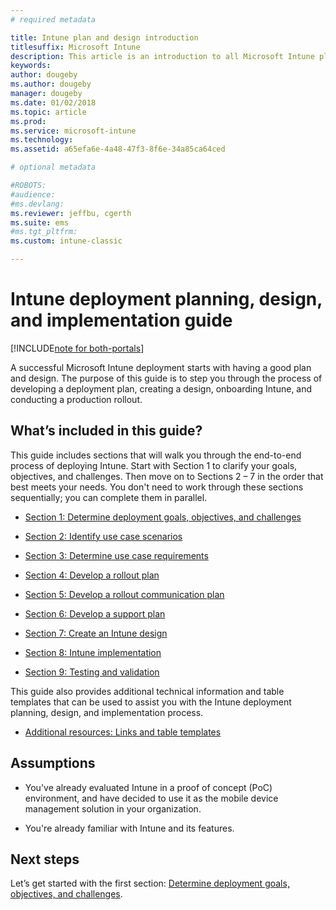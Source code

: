 ```yaml
---
# required metadata

title: Intune plan and design introduction
titlesuffix: Microsoft Intune
description: This article is an introduction to all Microsoft Intune plan, design, and implementation sections. Tools to help you determine goals, use-case scenarios and requirements, create rollout and communication plans, support, testing, and validation plans.
keywords:
author: dougeby
ms.author: dougeby
manager: dougeby
ms.date: 01/02/2018
ms.topic: article
ms.prod:
ms.service: microsoft-intune
ms.technology:
ms.assetid: a65efa6e-4a48-47f3-8f6e-34a85ca64ced

# optional metadata

#ROBOTS:
#audience:
#ms.devlang:
ms.reviewer: jeffbu, cgerth
ms.suite: ems
#ms.tgt_pltfrm:
ms.custom: intune-classic

---
```


# Intune deployment planning, design, and implementation guide

[!INCLUDE[note for both-portals](./includes/note-for-both-portals.md)]

A successful Microsoft Intune deployment starts with having a good plan and design. The purpose of this guide is to step you through the process of developing a deployment plan, creating a design, onboarding Intune, and conducting a production rollout.

## What’s included in this guide?

This guide includes sections that will walk you through the end-to-end process of deploying Intune. Start with Section 1 to clarify your goals, objectives, and challenges. Then move on to Sections 2 – 7 in the order that best meets your needs. You don't need to work through these sections sequentially; you can complete them in parallel.

-   [Section 1: Determine deployment goals, objectives, and challenges](planning-guide-deployment-goals.md)

-   [Section 2: Identify use case scenarios](planning-guide-scenarios.md)

-   [Section 3: Determine use case requirements](planning-guide-requirements.md)

-   [Section 4: Develop a rollout plan](planning-guide-rollout-plan.md)

-   [Section 5: Develop a rollout communication plan](planning-guide-communication-plan.md)

-   [Section 6: Develop a support plan](planning-guide-support-plan.md)

-   [Section 7: Create an Intune design](planning-guide-design.md)

-   [Section 8: Intune implementation](planning-guide-onboarding.md)

-   [Section 9: Testing and validation](planning-guide-test-validation.md)

This guide also provides additional technical information and table templates that can be used to assist you with the Intune deployment planning, design, and implementation process.

-   [Additional resources: Links and table templates](planning-guide-resources.md)

## Assumptions

-   You've already evaluated Intune in a proof of concept (PoC) environment, and have decided to use it as the mobile device management solution in your organization.

-   You're already familiar with Intune and its features.

## Next steps

Let’s get started with the first section: [Determine deployment goals, objectives, and challenges](planning-guide-deployment-goals.md).
